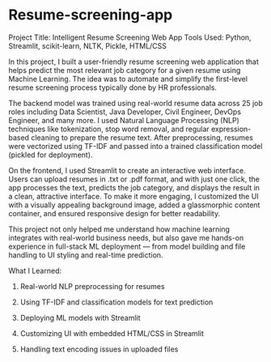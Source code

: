 # Resume-screening-app
Project Title: Intelligent Resume Screening Web App
Tools Used: Python, Streamlit, scikit-learn, NLTK, Pickle, HTML/CSS

In this project, I built a user-friendly resume screening web application that helps predict the most relevant job category for a given resume using Machine Learning. The idea was to automate and simplify the first-level resume screening process typically done by HR professionals.

The backend model was trained using real-world resume data across 25 job roles including Data Scientist, Java Developer, Civil Engineer, DevOps Engineer, and many more. I used Natural Language Processing (NLP) techniques like tokenization, stop word removal, and regular expression-based cleaning to prepare the resume text. After preprocessing, resumes were vectorized using TF-IDF and passed into a trained classification model (pickled for deployment).

On the frontend, I used Streamlit to create an interactive web interface. Users can upload resumes in .txt or .pdf format, and with just one click, the app processes the text, predicts the job category, and displays the result in a clean, attractive interface. To make it more engaging, I customized the UI with a visually appealing background image, added a glassmorphic content container, and ensured responsive design for better readability.

This project not only helped me understand how machine learning integrates with real-world business needs, but also gave me hands-on experience in full-stack ML deployment — from model building and file handling to UI styling and real-time prediction.

What I Learned:

1) Real-world NLP preprocessing for resumes

2) Using TF-IDF and classification models for text prediction

3) Deploying ML models with Streamlit

4) Customizing UI with embedded HTML/CSS in Streamlit

5) Handling text encoding issues in uploaded files
